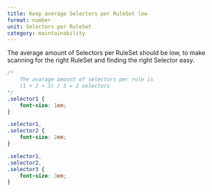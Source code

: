 ```yaml
---
title: Keep average Selectors per RuleSet low
format: number
unit: Selectors per RuleSet
category: maintainability
---
```


The average amount of Selectors per RuleSet should be low, to make scanning for the right RuleSet and finding the right Selector easy.

```css
/*
	The avarage amount of selectors per rule is
	(1 + 2 + 3) / 3 = 2 selectors
*/
.selector1 {
	font-size: 1em;
}

.selector1,
.selector2 {
	font-size: 2em;
}

.selector1,
.selector2,
.selector3 {
	font-size: 3em;
}
```
